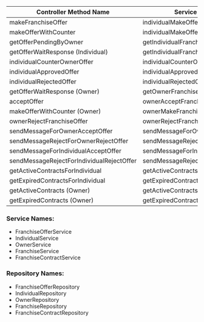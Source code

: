 
| **Controller Method Name**                        | **Service Method Name**                               |
|----------------------------------------------------|-------------------------------------------------------|
| makeFranchiseOffer                                 | individualMakeOfferSameDeal                           |
| makeOfferWithCounter                               | individualMakeOfferWithCounter                        |
| getOfferPendingByOwner                             | getIndividualFranchiseOfferPendingByOwner             |
| getOfferWaitResponse (Individual)                  | getIndividualFranchiseOfferWaitResponse               |
| individualCounterOwnerOffer                        | individualCounterOwnerOffer                           |
| individualApprovedOffer                            | individualApprovedOffer                               |
| individualRejectedOffer                            | individualRejectedOffer                               |
| getOfferWaitResponse (Owner)                       | getOwnerFranchiseOfferWaitResponse                    |
| acceptOffer                                        | ownerAcceptFranchiseOffer                             |
| makeOfferWithCounter (Owner)                       | ownerMakeFranchiseCounterForIndividual                |
| ownerRejectFranchiseOffer                          | ownerRejectFranchiseOffer                             |
| sendMessageForOwnerAcceptOffer                     | sendMessageForOwnerAcceptOffer                        |
| sendMessageRejectForOwnerRejectOffer               | sendMessageRejectForOwnerRejectOffer                  |
| sendMessageForIndividualAcceptOffer                | sendMessageForIndividualAcceptOffer                   |
| sendMessageRejectForIndividualRejectOffer          | sendMessageRejectForIndividualRejectOffer             |
| getActiveContractsForIndividual                    | getActiveContractsForIndividual                       |
| getExpiredContractsForIndividual                   | getExpiredContractsForIndividual                      |
| getActiveContracts (Owner)                         | getActiveContractsOwner                               |
| getExpiredContracts (Owner)                        | getExpiredContractsOwner                              |



### Service Names:

- FranchiseOfferService
- IndividualService
- OwnerService
- FranchiseService
- FranchiseContractService

### Repository Names:

- FranchiseOfferRepository
- IndividualRepository
- OwnerRepository
- FranchiseRepository
- FranchiseContractRepository
  
